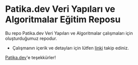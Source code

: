 # Patika.dev Veri Yapıları ve Algoritmalar Eğitim Reposu

Bu repo Patika.dev Veri Yapıları ve Algoritmalar çalışmaları için oluşturduğumuz repodur.

* Çalışmanın içerik ve detayları için lütfen [linki](https://app.patika.dev/courses/veri-yapilari-ve-algoritmalar) takip ediniz.

[Patika.dev](www.patika.dev)'e teşekkürler!